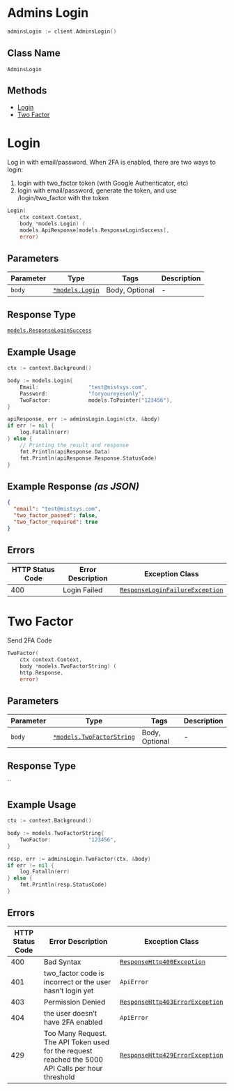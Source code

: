 # Admins Login

```go
adminsLogin := client.AdminsLogin()
```

## Class Name

`AdminsLogin`

## Methods

* [Login](../../doc/controllers/admins-login.md#login)
* [Two Factor](../../doc/controllers/admins-login.md#two-factor)


# Login

Log in with email/password.
When 2FA is enabled, there are two ways to login:

1. login with two_factor token (with Google Authenticator, etc)
2. login with email/password, generate the token, and use /login/two_factor with the token

```go
Login(
    ctx context.Context,
    body *models.Login) (
    models.ApiResponse[models.ResponseLoginSuccess],
    error)
```

## Parameters

| Parameter | Type | Tags | Description |
|  --- | --- | --- | --- |
| `body` | [`*models.Login`](../../doc/models/login.md) | Body, Optional | - |

## Response Type

[`models.ResponseLoginSuccess`](../../doc/models/response-login-success.md)

## Example Usage

```go
ctx := context.Background()

body := models.Login{
    Email:                "test@mistsys.com",
    Password:             "foryoureyesonly",
    TwoFactor:            models.ToPointer("123456"),
}

apiResponse, err := adminsLogin.Login(ctx, &body)
if err != nil {
    log.Fatalln(err)
} else {
    // Printing the result and response
    fmt.Println(apiResponse.Data)
    fmt.Println(apiResponse.Response.StatusCode)
}
```

## Example Response *(as JSON)*

```json
{
  "email": "test@mistsys.com",
  "two_factor_passed": false,
  "two_factor_required": true
}
```

## Errors

| HTTP Status Code | Error Description | Exception Class |
|  --- | --- | --- |
| 400 | Login Failed | [`ResponseLoginFailureException`](../../doc/models/response-login-failure-exception.md) |


# Two Factor

Send 2FA Code

```go
TwoFactor(
    ctx context.Context,
    body *models.TwoFactorString) (
    http.Response,
    error)
```

## Parameters

| Parameter | Type | Tags | Description |
|  --- | --- | --- | --- |
| `body` | [`*models.TwoFactorString`](../../doc/models/two-factor-string.md) | Body, Optional | - |

## Response Type

``

## Example Usage

```go
ctx := context.Background()

body := models.TwoFactorString{
    TwoFactor:            "123456",
}

resp, err := adminsLogin.TwoFactor(ctx, &body)
if err != nil {
    log.Fatalln(err)
} else {
    fmt.Println(resp.StatusCode)
}
```

## Errors

| HTTP Status Code | Error Description | Exception Class |
|  --- | --- | --- |
| 400 | Bad Syntax | [`ResponseHttp400Exception`](../../doc/models/response-http-400-exception.md) |
| 401 | two_factor code is incorrect or the user hasn’t login yet | `ApiError` |
| 403 | Permission Denied | [`ResponseHttp403ErrorException`](../../doc/models/response-http-403-error-exception.md) |
| 404 | the user doesn’t have 2FA enabled | `ApiError` |
| 429 | Too Many Request. The API Token used for the request reached the 5000 API Calls per hour threshold | [`ResponseHttp429ErrorException`](../../doc/models/response-http-429-error-exception.md) |

